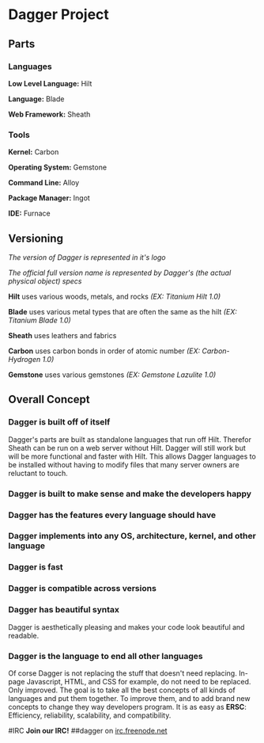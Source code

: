 # Dagger Project

## Parts

### Languages

**Low Level Language:** Hilt

**Language:** Blade

**Web Framework:** Sheath

### Tools

**Kernel:** Carbon

**Operating System:** Gemstone

**Command Line:** Alloy

**Package Manager:** Ingot

**IDE:** Furnace

## Versioning

*The version of Dagger is represented in it's logo*

*The official full version name is represented by Dagger's (the actual physical object) specs*

**Hilt** uses various woods, metals, and rocks *(EX: Titanium Hilt 1.0)*

**Blade** uses various metal types that are often the same as the hilt *(EX: Titanium Blade 1.0)*

**Sheath** uses leathers and fabrics

**Carbon** uses carbon bonds in order of atomic number *(EX: Carbon-Hydrogen 1.0)*

**Gemstone** uses various gemstones *(EX: Gemstone Lazulite 1.0)*

## Overall Concept

### Dagger is built off of itself

Dagger's parts are built as standalone languages that run off Hilt. Therefor Sheath can be run on a web server without Hilt. Dagger will still work but will be more functional and faster with Hilt. This allows Dagger languages to be installed without having to modify files that many server owners are reluctant to touch.

### Dagger is built to make sense and make the developers happy
### Dagger has the features every language should have
### Dagger implements into any OS, architecture, kernel, and other language 
### Dagger is fast
### Dagger is compatible across versions
### Dagger has beautiful syntax
Dagger is aesthetically pleasing and makes your code look beautiful and readable.
### Dagger is the language to end all other languages
Of corse Dagger is not replacing the stuff that doesn't need replacing. In-page Javascript, HTML, and CSS for example, do not need to be replaced. Only improved. The goal is to take all the best concepts of all kinds of languages and put them together. To improve them, and to add brand new concepts to change they way developers program.  It is as easy as **ERSC**: Efficiency, reliability, scalability, and compatibility.

#IRC
**Join our IRC!**
##dagger on [irc.freenode.net](http://webchat.freenode.net/?channels=%23%23dagger&uio=MT11bmRlZmluZWQb1)
